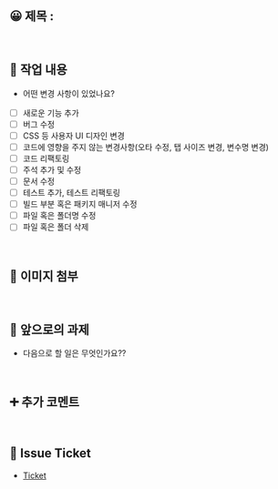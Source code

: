 ## 😀 제목 :

<br/>

## 🔎 작업 내용

- 어떤 변경 사항이 있었나요?

- [ ] 새로운 기능 추가
- [ ] 버그 수정
- [ ] CSS 등 사용자 UI 디자인 변경
- [ ] 코드에 영향을 주지 않는 변경사항(오타 수정, 탭 사이즈 변경, 변수명 변경)
- [ ] 코드 리팩토링
- [ ] 주석 추가 및 수정
- [ ] 문서 수정
- [ ] 테스트 추가, 테스트 리팩토링
- [ ] 빌드 부분 혹은 패키지 매니저 수정
- [ ] 파일 혹은 폴더명 수정
- [ ] 파일 혹은 폴더 삭제

<br/>

## 🎨 이미지 첨부

<br/>

## 🔧 앞으로의 과제

- 다음으로 할 일은 무엇인가요??

  <br/>

## ➕ 추가 코멘트

<br/>

## 🤔 Issue Ticket

- [Ticket](https://JIRA)
